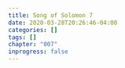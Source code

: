```yaml
---
title: Song of Solomon 7
date: 2020-03-28T20:26:46-04:00
categories: []
tags: []
chapter: "007"
inprogress: false
---
```


